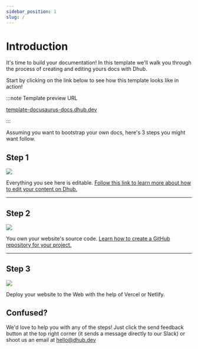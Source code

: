 ```yaml
---
sidebar_position: 1
slug: /
---
```


# Introduction

It's time to build your documentation! In this template we'll walk you through the process of creating and editing yours docs with Dhub.

Start by clicking on the link below to see how this template looks like in action!

:::note Template preview URL

[template-docusaurus-docs.dhub.dev](http://template-docusaurus-docs.dhub.dev)

:::

Assuming you want to bootstrap your own docs, here's 3 steps you might want follow.

## Step 1

![](/img/step-1.png)

Everything you see here is editable. [Follow this link to learn more about how to edit your content on Dhub.](edit.mdx)

---

## **Step 2**

![](/img/step-2.png)

You own your website's source code. [Learn how to create a GitHub repository for your project.](intro.md)

---

## **Step 3**

![](/img/step-3.png)

Deploy your website to the Web with the help of Vercel or Netlify.

## Confused?

We'd love to help you with any of the steps! Just click the send feedback button at the top right corner (it sends a message directly to our Slack) or shoot us an email at [hello@dhub.dev](mailto:hello@dhub.dev)

&#x20;
